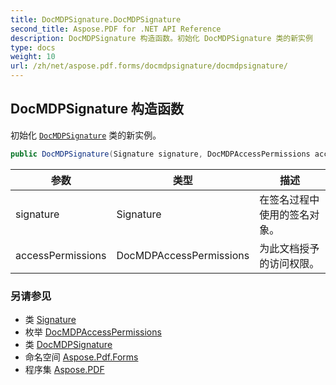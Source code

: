 ```yaml
---
title: DocMDPSignature.DocMDPSignature
second_title: Aspose.PDF for .NET API Reference
description: DocMDPSignature 构造函数。初始化 DocMDPSignature 类的新实例
type: docs
weight: 10
url: /zh/net/aspose.pdf.forms/docmdpsignature/docmdpsignature/
---
```

## DocMDPSignature 构造函数

初始化 [`DocMDPSignature`](../) 类的新实例。

```csharp
public DocMDPSignature(Signature signature, DocMDPAccessPermissions accessPermissions)
```

| 参数 | 类型 | 描述 |
| --- | --- | --- |
| signature | Signature | 在签名过程中使用的签名对象。 |
| accessPermissions | DocMDPAccessPermissions | 为此文档授予的访问权限。 |

### 另请参见

* 类 [Signature](../../signature/)
* 枚举 [DocMDPAccessPermissions](../../docmdpaccesspermissions/)
* 类 [DocMDPSignature](../)
* 命名空间 [Aspose.Pdf.Forms](../../../aspose.pdf.forms/)
* 程序集 [Aspose.PDF](../../../)